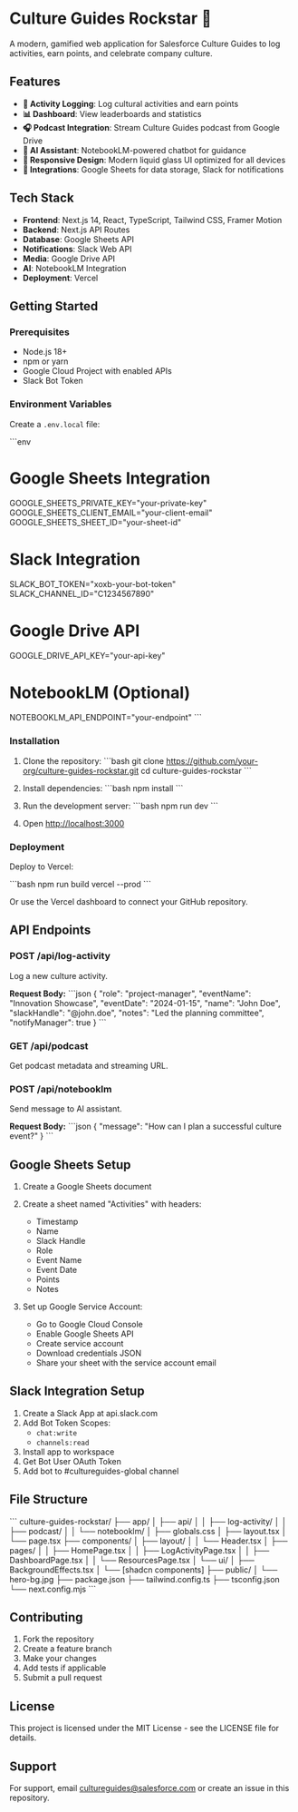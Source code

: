 # Culture Guides Rockstar 🌟

A modern, gamified web application for Salesforce Culture Guides to log activities, earn points, and celebrate company culture.

## Features

- **🎯 Activity Logging**: Log cultural activities and earn points
- **📊 Dashboard**: View leaderboards and statistics
- **🎧 Podcast Integration**: Stream Culture Guides podcast from Google Drive
- **🤖 AI Assistant**: NotebookLM-powered chatbot for guidance
- **📱 Responsive Design**: Modern liquid glass UI optimized for all devices
- **🔗 Integrations**: Google Sheets for data storage, Slack for notifications

## Tech Stack

- **Frontend**: Next.js 14, React, TypeScript, Tailwind CSS, Framer Motion
- **Backend**: Next.js API Routes
- **Database**: Google Sheets API
- **Notifications**: Slack Web API
- **Media**: Google Drive API
- **AI**: NotebookLM Integration
- **Deployment**: Vercel

## Getting Started

### Prerequisites

- Node.js 18+ 
- npm or yarn
- Google Cloud Project with enabled APIs
- Slack Bot Token

### Environment Variables

Create a `.env.local` file:

\`\`\`env
# Google Sheets Integration
GOOGLE_SHEETS_PRIVATE_KEY="your-private-key"
GOOGLE_SHEETS_CLIENT_EMAIL="your-client-email"
GOOGLE_SHEETS_SHEET_ID="your-sheet-id"

# Slack Integration
SLACK_BOT_TOKEN="xoxb-your-bot-token"
SLACK_CHANNEL_ID="C1234567890"

# Google Drive API
GOOGLE_DRIVE_API_KEY="your-api-key"

# NotebookLM (Optional)
NOTEBOOKLM_API_ENDPOINT="your-endpoint"
\`\`\`

### Installation

1. Clone the repository:
\`\`\`bash
git clone https://github.com/your-org/culture-guides-rockstar.git
cd culture-guides-rockstar
\`\`\`

2. Install dependencies:
\`\`\`bash
npm install
\`\`\`

3. Run the development server:
\`\`\`bash
npm run dev
\`\`\`

4. Open [http://localhost:3000](http://localhost:3000)

### Deployment

Deploy to Vercel:

\`\`\`bash
npm run build
vercel --prod
\`\`\`

Or use the Vercel dashboard to connect your GitHub repository.

## API Endpoints

### POST /api/log-activity
Log a new culture activity.

**Request Body:**
\`\`\`json
{
  "role": "project-manager",
  "eventName": "Innovation Showcase",
  "eventDate": "2024-01-15",
  "name": "John Doe",
  "slackHandle": "@john.doe",
  "notes": "Led the planning committee",
  "notifyManager": true
}
\`\`\`

### GET /api/podcast
Get podcast metadata and streaming URL.

### POST /api/notebooklm
Send message to AI assistant.

**Request Body:**
\`\`\`json
{
  "message": "How can I plan a successful culture event?"
}
\`\`\`

## Google Sheets Setup

1. Create a Google Sheets document
2. Create a sheet named "Activities" with headers:
   - Timestamp
   - Name
   - Slack Handle
   - Role
   - Event Name
   - Event Date
   - Points
   - Notes

3. Set up Google Service Account:
   - Go to Google Cloud Console
   - Enable Google Sheets API
   - Create service account
   - Download credentials JSON
   - Share your sheet with the service account email

## Slack Integration Setup

1. Create a Slack App at api.slack.com
2. Add Bot Token Scopes:
   - `chat:write`
   - `channels:read`
3. Install app to workspace
4. Get Bot User OAuth Token
5. Add bot to #cultureguides-global channel

## File Structure

\`\`\`
culture-guides-rockstar/
├── app/
│   ├── api/
│   │   ├── log-activity/
│   │   ├── podcast/
│   │   └── notebooklm/
│   ├── globals.css
│   ├── layout.tsx
│   └── page.tsx
├── components/
│   ├── layout/
│   │   └── Header.tsx
│   ├── pages/
│   │   ├── HomePage.tsx
│   │   ├── LogActivityPage.tsx
│   │   ├── DashboardPage.tsx
│   │   └── ResourcesPage.tsx
│   └── ui/
│       ├── BackgroundEffects.tsx
│       └── [shadcn components]
├── public/
│   └── hero-bg.jpg
├── package.json
├── tailwind.config.ts
├── tsconfig.json
└── next.config.mjs
\`\`\`

## Contributing

1. Fork the repository
2. Create a feature branch
3. Make your changes
4. Add tests if applicable
5. Submit a pull request

## License

This project is licensed under the MIT License - see the LICENSE file for details.

## Support

For support, email cultureguides@salesforce.com or create an issue in this repository.
